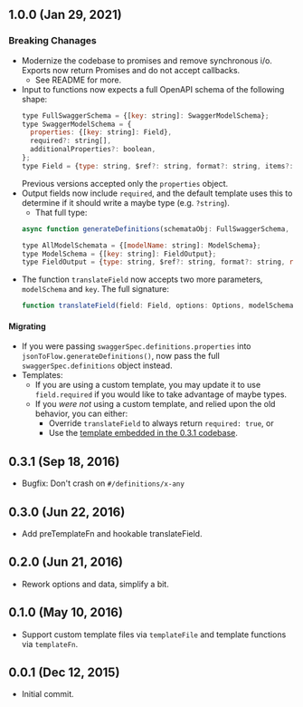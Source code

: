 1.0.0 (Jan 29, 2021)
-----

### Breaking Chanages

- Modernize the codebase to promises and remove synchronous i/o. Exports now return Promises and do not accept callbacks.
  - See README for more.
- Input to functions now expects a full OpenAPI schema of the following shape:
  ```js
  type FullSwaggerSchema = {[key: string]: SwaggerModelSchema};
  type SwaggerModelSchema = {
    properties: {[key: string]: Field},
    required?: string[],
    additionalProperties?: boolean,
  };
  type Field = {type: string, $ref?: string, format?: string, items?: Field};
  ```
  Previous versions accepted only the `properties` object.
- Output fields now include `required`, and the default template uses this to determine if it should write a maybe type (e.g. `?string`).
  - That full type:
  ```js
  async function generateDefinitions(schemataObj: FullSwaggerSchema, options: Options): AllModelSchemata

  type AllModelSchemata = {[modelName: string]: ModelSchema};
  type ModelSchema = {[key: string]: FieldOutput};
  type FieldOutput = {type: string, $ref?: string, format?: string, required: boolean};
  ```
- The function `translateField` now accepts two more parameters, `modelSchema` and `key`. The full signature:
  ```js
  function translateField(field: Field, options: Options, modelSchema: SwaggerModelSchema, key: string): FieldOutput
  ```

#### Migrating

- If you were passing `swaggerSpec.definitions.properties` into `jsonToFlow.generateDefinitions()`, now pass the full `swaggerSpec.definitions` object instead.
- Templates:
  - If you are using a custom template, you may update it to use `field.required` if you would like to take advantage of maybe types.
  - If you *were not* using a custom template, and relied upon the old behavior, you can either:
    - Override `translateField` to always return `required: true`, or
    - Use the [template embedded in the 0.3.1 codebase](https://github.com/STRML/json-to-flow/blob/c0ff3ac1d4e07ec8935943128a389bd5199e6e37/template.ejs).

0.3.1 (Sep 18, 2016)
-----

- Bugfix: Don't crash on `#/definitions/x-any`

0.3.0 (Jun 22, 2016)
-----

- Add preTemplateFn and hookable translateField.

0.2.0 (Jun 21, 2016)
-----

- Rework options and data, simplify a bit.

0.1.0 (May 10, 2016)
-----

- Support custom template files via `templateFile` and template functions via `templateFn`.

0.0.1 (Dec 12, 2015)
-----

- Initial commit.
